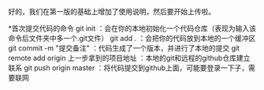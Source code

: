 好的，我们在第一版的基础上增加了使用说明，然后要开始上传啦。

*首次提交代码的命令
    git init	：会在你的本地初始化一个代码仓库（表现为输入该命令后文件夹中多一个.git文件）
    git add .	：会把你的代码放到本地的一个缓冲区
    git commit -m "提交备注"	：代码生成了一个版本，并进行了本地的提交
    git remote add origin 上一步拿到的项目地址	：本地的git和远程的github仓库建立联系
    git push origin master	：将代码提交到github上面，可能要登录一下子，需要联网